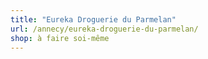```yaml
---
title: "Eureka Droguerie du Parmelan"
url: /annecy/eureka-droguerie-du-parmelan/
shop: à faire soi-même
---
```

